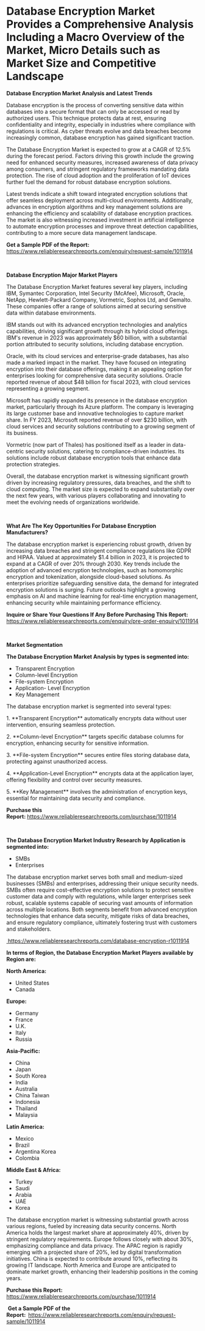 <p><h1>Database Encryption Market Provides a Comprehensive Analysis Including a Macro Overview of the Market, Micro Details such as Market Size and Competitive Landscape</h1></p><p><strong>Database Encryption Market Analysis and Latest Trends</strong></p>
<p><p>Database encryption is the process of converting sensitive data within databases into a secure format that can only be accessed or read by authorized users. This technique protects data at rest, ensuring confidentiality and integrity, especially in industries where compliance with regulations is critical. As cyber threats evolve and data breaches become increasingly common, database encryption has gained significant traction.</p><p>The Database Encryption Market is expected to grow at a CAGR of 12.5% during the forecast period. Factors driving this growth include the growing need for enhanced security measures, increased awareness of data privacy among consumers, and stringent regulatory frameworks mandating data protection. The rise of cloud adoption and the proliferation of IoT devices further fuel the demand for robust database encryption solutions.</p><p>Latest trends indicate a shift toward integrated encryption solutions that offer seamless deployment across multi-cloud environments. Additionally, advances in encryption algorithms and key management solutions are enhancing the efficiency and scalability of database encryption practices. The market is also witnessing increased investment in artificial intelligence to automate encryption processes and improve threat detection capabilities, contributing to a more secure data management landscape.</p></p>
<p><strong>Get a Sample PDF of the Report:&nbsp;</strong> <a href="https://www.reliableresearchreports.com/enquiry/request-sample/1011914?utm_campaign=2242&utm_medium=2&utm_source=Github&utm_content=ia&utm_term=17042025&utm_id=database-encryption">https://www.reliableresearchreports.com/enquiry/request-sample/1011914</a></p>
<p>&nbsp;</p>
<p><strong>Database Encryption Major Market Players</strong></p>
<p><p>The Database Encryption Market features several key players, including IBM, Symantec Corporation, Intel Security (McAfee), Microsoft, Oracle, NetApp, Hewlett-Packard Company, Vormetric, Sophos Ltd, and Gemalto. These companies offer a range of solutions aimed at securing sensitive data within database environments.</p><p>IBM stands out with its advanced encryption technologies and analytics capabilities, driving significant growth through its hybrid cloud offerings. IBM's revenue in 2023 was approximately $60 billion, with a substantial portion attributed to security solutions, including database encryption.</p><p>Oracle, with its cloud services and enterprise-grade databases, has also made a marked impact in the market. They have focused on integrating encryption into their database offerings, making it an appealing option for enterprises looking for comprehensive data security solutions. Oracle reported revenue of about $48 billion for fiscal 2023, with cloud services representing a growing segment.</p><p>Microsoft has rapidly expanded its presence in the database encryption market, particularly through its Azure platform. The company is leveraging its large customer base and innovative technologies to capture market share. In FY 2023, Microsoft reported revenue of over $230 billion, with cloud services and security solutions contributing to a growing segment of its business.</p><p>Vormetric (now part of Thales) has positioned itself as a leader in data-centric security solutions, catering to compliance-driven industries. Its solutions include robust database encryption tools that enhance data protection strategies.</p><p>Overall, the database encryption market is witnessing significant growth driven by increasing regulatory pressures, data breaches, and the shift to cloud computing. The market size is expected to expand substantially over the next few years, with various players collaborating and innovating to meet the evolving needs of organizations worldwide.</p></p>
<p>&nbsp;</p>
<p><strong>What Are The Key Opportunities For Database Encryption Manufacturers?</strong></p>
<p><p>The database encryption market is experiencing robust growth, driven by increasing data breaches and stringent compliance regulations like GDPR and HIPAA. Valued at approximately $1.4 billion in 2023, it is projected to expand at a CAGR of over 20% through 2030. Key trends include the adoption of advanced encryption technologies, such as homomorphic encryption and tokenization, alongside cloud-based solutions. As enterprises prioritize safeguarding sensitive data, the demand for integrated encryption solutions is surging. Future outlooks highlight a growing emphasis on AI and machine learning for real-time encryption management, enhancing security while maintaining performance efficiency.</p></p>
<p><strong>Inquire or Share Your Questions If Any Before Purchasing This Report:</strong> <a href="https://www.reliableresearchreports.com/enquiry/pre-order-enquiry/1011914?utm_campaign=2242&utm_medium=2&utm_source=Github&utm_content=ia&utm_term=17042025&utm_id=database-encryption">https://www.reliableresearchreports.com/enquiry/pre-order-enquiry/1011914</a></p>
<p>&nbsp;</p>
<p><strong>Market Segmentation</strong></p>
<p><strong>The Database Encryption Market Analysis by types is segmented into:</strong></p>
<p><ul><li>Transparent Encryption</li><li>Column-level Encryption</li><li>File-system Encryption</li><li>Application- Level Encryption</li><li>Key Management</li></ul></p>
<p><p>The database encryption market is segmented into several types: </p><p>1. **Transparent Encryption** automatically encrypts data without user intervention, ensuring seamless protection.</p><p>2. **Column-level Encryption** targets specific database columns for encryption, enhancing security for sensitive information.</p><p>3. **File-system Encryption** secures entire files storing database data, protecting against unauthorized access.</p><p>4. **Application-Level Encryption** encrypts data at the application layer, offering flexibility and control over security measures.</p><p>5. **Key Management** involves the administration of encryption keys, essential for maintaining data security and compliance.</p></p>
<p><strong>Purchase this Report:&nbsp;</strong><a href="https://www.reliableresearchreports.com/purchase/1011914?utm_campaign=2242&utm_medium=2&utm_source=Github&utm_content=ia&utm_term=17042025&utm_id=database-encryption">https://www.reliableresearchreports.com/purchase/1011914</a></p>
<p>&nbsp;</p>
<p><strong>The Database Encryption Market Industry Research by Application is segmented into:</strong></p>
<p><ul><li>SMBs</li><li>Enterprises</li></ul></p>
<p><p>The database encryption market serves both small and medium-sized businesses (SMBs) and enterprises, addressing their unique security needs. SMBs often require cost-effective encryption solutions to protect sensitive customer data and comply with regulations, while larger enterprises seek robust, scalable systems capable of securing vast amounts of information across multiple locations. Both segments benefit from advanced encryption technologies that enhance data security, mitigate risks of data breaches, and ensure regulatory compliance, ultimately fostering trust with customers and stakeholders.</p></p>
<p><a href="https://www.reliableresearchreports.com/database-encryption-r1011914?utm_campaign=2242&utm_medium=2&utm_source=Github&utm_content=ia&utm_term=17042025&utm_id=database-encryption">&nbsp;https://www.reliableresearchreports.com/database-encryption-r1011914</a></p>
<p><strong>In terms of Region, the Database Encryption Market Players available by Region are:</strong></p>
<p>
    <p> <strong> North America: </strong>
        <ul>
            <li>United States</li>
            <li>Canada</li>
        </ul>
        </p> 
    <p> <strong> Europe: </strong>
        <ul>
            <li>Germany</li>
            <li>France</li>
            <li>U.K.</li>
            <li>Italy</li>
            <li>Russia</li>
        </ul>
        </p> 
    <p> <strong> Asia-Pacific: </strong>
        <ul>
            <li>China</li>
            <li>Japan</li>
            <li>South Korea</li>
            <li>India</li>
            <li>Australia</li>
            <li>China Taiwan</li>
            <li>Indonesia</li>
            <li>Thailand</li>
            <li>Malaysia</li>
        </ul>
        </p> 
    <p> <strong> Latin America: </strong>
        <ul>
            <li>Mexico</li>
            <li>Brazil</li>
            <li>Argentina Korea</li>
            <li>Colombia</li>
        </ul>
        </p> 
    <p> <strong> Middle East & Africa: </strong>
        <ul>
            <li>Turkey</li>
            <li>Saudi</li>
            <li>Arabia</li>
            <li>UAE</li>
            <li>Korea</li>
        </ul>
    </p>
    </p>
<p><p>The database encryption market is witnessing substantial growth across various regions, fueled by increasing data security concerns. North America holds the largest market share at approximately 40%, driven by stringent regulatory requirements. Europe follows closely with about 30%, emphasizing compliance and data privacy. The APAC region is rapidly emerging with a projected share of 20%, led by digital transformation initiatives. China is expected to contribute around 10%, reflecting its growing IT landscape. North America and Europe are anticipated to dominate market growth, enhancing their leadership positions in the coming years.</p></p>
<p><strong>Purchase this Report: </strong><a href="https://www.reliableresearchreports.com/purchase/1011914?utm_campaign=2242&utm_medium=2&utm_source=Github&utm_content=ia&utm_term=17042025&utm_id=database-encryption">https://www.reliableresearchreports.com/purchase/1011914</a></p>
<p>&nbsp;<strong>Get a Sample PDF of the Report:&nbsp;&nbsp;</strong><a href="https://www.reliableresearchreports.com/enquiry/request-sample/1011914?utm_campaign=2242&utm_medium=2&utm_source=Github&utm_content=ia&utm_term=17042025&utm_id=database-encryption">https://www.reliableresearchreports.com/enquiry/request-sample/1011914</a></p>
<p><strong></strong></p>
<p><p></p><p></p><p></p></p>